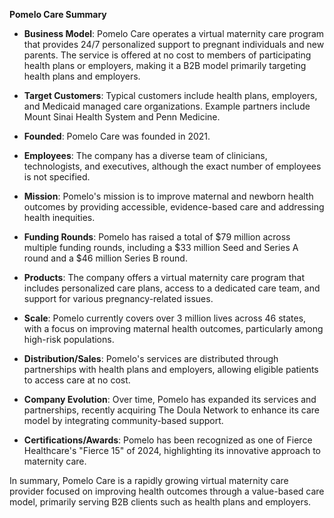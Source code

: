 **Pomelo Care Summary**

- **Business Model**: Pomelo Care operates a virtual maternity care program that provides 24/7 personalized support to pregnant individuals and new parents. The service is offered at no cost to members of participating health plans or employers, making it a B2B model primarily targeting health plans and employers.

- **Target Customers**: Typical customers include health plans, employers, and Medicaid managed care organizations. Example partners include Mount Sinai Health System and Penn Medicine.

- **Founded**: Pomelo Care was founded in 2021.

- **Employees**: The company has a diverse team of clinicians, technologists, and executives, although the exact number of employees is not specified.

- **Mission**: Pomelo's mission is to improve maternal and newborn health outcomes by providing accessible, evidence-based care and addressing health inequities.

- **Funding Rounds**: Pomelo has raised a total of $79 million across multiple funding rounds, including a $33 million Seed and Series A round and a $46 million Series B round.

- **Products**: The company offers a virtual maternity care program that includes personalized care plans, access to a dedicated care team, and support for various pregnancy-related issues.

- **Scale**: Pomelo currently covers over 3 million lives across 46 states, with a focus on improving maternal health outcomes, particularly among high-risk populations.

- **Distribution/Sales**: Pomelo's services are distributed through partnerships with health plans and employers, allowing eligible patients to access care at no cost.

- **Company Evolution**: Over time, Pomelo has expanded its services and partnerships, recently acquiring The Doula Network to enhance its care model by integrating community-based support.

- **Certifications/Awards**: Pomelo has been recognized as one of Fierce Healthcare's "Fierce 15" of 2024, highlighting its innovative approach to maternity care.

In summary, Pomelo Care is a rapidly growing virtual maternity care provider focused on improving health outcomes through a value-based care model, primarily serving B2B clients such as health plans and employers.